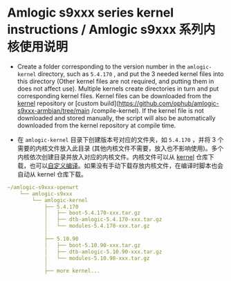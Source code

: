 # Amlogic s9xxx series kernel instructions / Amlogic s9xxx 系列内核使用说明

- Create a folder corresponding to the version number in the `amlogic-kernel` directory, such as `5.4.170` , and put the 3 needed kernel files into this directory (Other kernel files are not required, and putting them in does not affect use). Multiple kernels create directories in turn and put corresponding kernel files. Kernel files can be downloaded from the [kernel](https://github.com/ophub/kernel) repository or [custom build](https://github.com/ophub/amlogic-s9xxx-armbian/tree/main /compile-kernel). If the kernel file is not downloaded and stored manually, the script will also be automatically downloaded from the kernel repository at compile time.

- 在 `amlogic-kernel` 目录下创建版本号对应的文件夹，如 `5.4.170` ，并将 3 个需要的内核文件放入此目录 (其他内核文件不需要，放入也不影响使用)。多个内核依次创建目录并放入对应的内核文件。内核文件可以从 [kernel](https://github.com/ophub/kernel) 仓库下载，也可以[自定义编译](https://github.com/ophub/amlogic-s9xxx-armbian/tree/main/compile-kernel)。如果没有手动下载存放内核文件，在编译时脚本也会自动从 kernel 仓库下载。

```yaml
~/amlogic-s9xxx-openwrt
    └── amlogic-s9xxx
        └── amlogic-kernel
            ├── 5.4.170
            │   ├── boot-5.4.170-xxx.tar.gz
            │   ├── dtb-amlogic-5.4.170-xxx.tar.gz
            │   └── modules-5.4.170-xxx.tar.gz
            │
            ├── 5.10.90
            │   ├── boot-5.10.90-xxx.tar.gz
            │   ├── dtb-amlogic-5.10.90-xxx.tar.gz
            │   └── modules-5.10.90-xxx.tar.gz
            │
            ├── more kernel...
```

